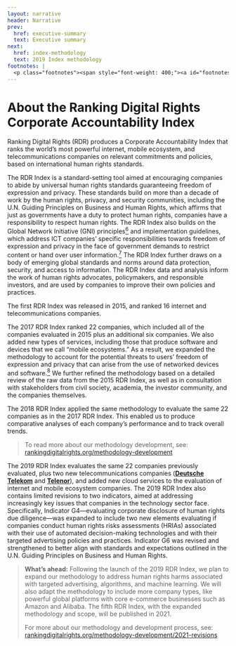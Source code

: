 ```yaml
---
layout: narrative
header: Narrative
prev:
  href: executive-summary
  text: Executive summary
next:
  href: index-methodology
  text: 2019 Index methodology
footnotes: | 
  <p class="footnotes"><span style="font-weight: 400;"><a id="footnotes"></a>[6]</span> &ldquo;Principles,&rdquo; Global Network Initiative, accessed February 27, 2017, <a href="https://globalnetworkinitiative.org/gni-principles/">globalnetworkinitiative.org/gni-principles</a></p><p class="footnotes"><span style="font-weight: 400;">[7]</span> &ldquo;Implementation Guidelines,&rdquo; Global Network Initiative, accessed February 28, 2017, <a href="https://globalnetworkinitiative.org/implementation-guidelines/">globalnetworkinitiative.org/implementation-guidelines</a></p><p class="footnotes"><span style="font-weight: 400;">[8]</span> &ldquo;RDR Launches 2017 Corporate Accountability Index Research Cycle,&rdquo; Ranking Digital Rights, September 15, 2016, <a href="/2016/09/15/rdr-launches-2017-research/">rankingdigitalrights.org/2016/09/15/rdr-launches-2017-research</a></p>
---
```

About the Ranking Digital Rights Corporate Accountability Index
===============================================================

Ranking Digital Rights (RDR) produces a Corporate Accountability Index that ranks the world’s most powerful internet, mobile ecosystem, and telecommunications companies on relevant commitments and policies, based on international human rights standards.

The RDR Index is a standard-setting tool aimed at encouraging companies to abide by universal human rights standards guaranteeing freedom of expression and privacy. These standards build on more than a decade of work by the human rights, privacy, and security communities, including the U.N. Guiding Principles on Business and Human Rights, which affirms that just as governments have a duty to protect human rights, companies have a responsibility to respect human rights. The RDR Index also builds on the Global Network Initiative (GNI) principles[<sup>6</sup>](#footnotes) and implementation guidelines, which address ICT companies’ specific responsibilities towards freedom of expression and privacy in the face of government demands to restrict content or hand over user information.[<sup>7</sup>](#footnotes) The RDR Index further draws on a body of emerging global standards and norms around data protection, security, and access to information. The RDR Index data and analysis inform the work of human rights advocates, policymakers, and responsible investors, and are used by companies to improve their own policies and practices.

The first RDR Index was released in 2015, and ranked 16 internet and telecommunications companies.

The 2017 RDR Index ranked 22 companies, which included all of the companies evaluated in 2015 plus an additional six companies. We also added new types of services, including those that produce software and devices that we call “mobile ecosystems.” As a result, we expanded the methodology to account for the potential threats to users’ freedom of expression and privacy that can arise from the use of networked devices and software.[<sup>8</sup>](#footnotes) We further refined the methodology based on a detailed review of the raw data from the 2015 RDR Index, as well as in consultation with stakeholders from civil society, academia, the investor community, and the companies themselves.

The 2018 RDR Index applied the same methodology to evaluate the same 22 companies as in the 2017 RDR Index. This enabled us to produce comparative analyses of each company’s performance and to track overall trends.

> To read more about our methodology development, see: [rankingdigitalrights.org/methodology-development](/methodology-development/)

The 2019 RDR Index evaluates the same 22 companies previously evaluated, plus two new telecommunications companies ([**Deutsche Telekom**](/index2019/companies/deutschetelekom) and [**Telenor**](/index2019/companies/telenor)), and added new cloud services to the evaluation of internet and mobile ecosystem companies. The 2019 RDR Index also contains limited revisions to two indicators, aimed at addressing increasingly key issues that companies in the technology sector face. Specifically, Indicator G4—evaluating corporate disclosure of human rights due diligence—was expanded to include two new elements evaluating if companies conduct human rights risks assessments (HRIAs) associated with their use of automated decision-making technologies and with their targeted advertising policies and practices. Indicator G6 was revised and strengthened to better align with standards and expectations outlined in the U.N. Guiding Principles on Business and Human Rights.

> **What’s ahead:** Following the launch of the 2019 RDR Index, we plan to expand our methodology to address human rights harms associated with targeted advertising, algorithms, and machine learning. We will also adapt the methodology to include more company types, like powerful global platforms with core e-commerce businesses such as Amazon and Alibaba. The fifth RDR Index, with the expanded methodology and scope, will be published in 2021.
> 
> For more about our methodology and development process, see:  
> [rankingdigitalrights.org/methodology-development/2021-revisions](/methodology-development/2021-revisions/)